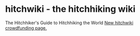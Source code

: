 hitchwiki - the hitchhiking wiki
================================

The Hitchhiker's Guide to Hitchhiking the World
<a href="https://love.hitchwiki.net/">New hitchwiki crowdfunding page.</a>